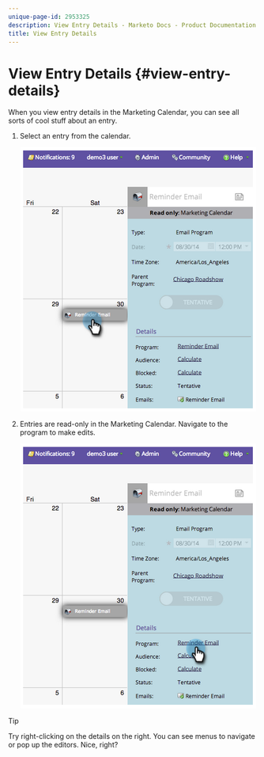 ```yaml
---
unique-page-id: 2953325
description: View Entry Details - Marketo Docs - Product Documentation
title: View Entry Details
---
```


# View Entry Details {#view-entry-details}

When you view entry details in the Marketing Calendar, you can see all sorts of cool stuff about an entry.

1. Select an entry from the calendar.

   ![](assets/image2014-9-26-10-3a30-3a44.png)

1. Entries are read-only in the Marketing Calendar. Navigate to the program to make edits.

   ![](assets/image2014-9-26-10-3a31-3a1.png)

>[!TIP]
>
>Try right-clicking on the details on the right. You can see menus to navigate or pop up the editors. Nice, right?
